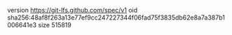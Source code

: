 version https://git-lfs.github.com/spec/v1
oid sha256:48af8f263a13e77ef9cc247227344f06fad75f3835db62e8a7a387b1006641e3
size 515819
